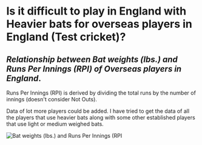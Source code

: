 
# Is it difficult to play in England with Heavier bats for overseas players in England (Test cricket)?

## *Relationship between Bat weights (lbs.) and Runs Per Innings (RPI) of Overseas players in England*.


Runs Per Innings (RPI) is derived by dividing the total runs by the number of innings (doesn't consider Not Outs).

 Data of lot more players could be added. I have tried to get the data of all the players that use heavier bats along with some other established players that use light or medium weighed bats.


![Bat weights (lbs.) and Runs Per Innings (RPI](https://github.com/Gladwin10/Cricket_analytics/blob/27c5ae9b22525fa7e46305451f614dced3ab33f9/Relationship%20between%20Bat%20weights%20(lbs.)%20and%20Runs%20Per%20Innings%20(RPI).png)
